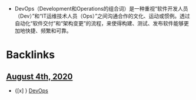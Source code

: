- DevOps（Development和Operations的组合词）是一种重视“软件开发人员（Dev）”和“IT运维技术人员（Ops）”之间沟通合作的文化、运动或惯例。透过自动化“软件交付”和“架构变更”的流程，来使得构建、测试、发布软件能够更加地快捷、频繁和可靠。

# Backlinks
## [August 4th, 2020](<August 4th, 2020.md>)
- {[x] } [DevOps](<DevOps.md>)

